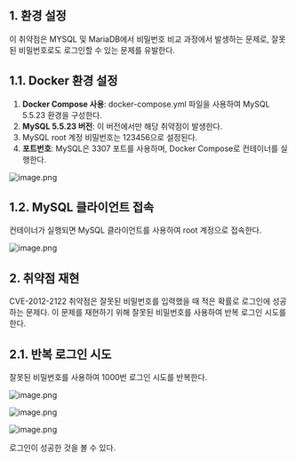 ## 1. 환경 설정

이 취약점은 MYSQL 및 MariaDB에서 비밀번호 비교 과정에서 발생하는 문제로, 잘못된 비밀번호로도 로그인할 수 있는 문제를 유발한다.

## 1.1. Docker 환경 설정

1. **Docker Compose 사용**: docker-compose.yml 파일을 사용하여 MySQL 5.5.23 환경을 구성한다.
2. **MySQL 5.5.23 버전**: 이 버전에서만 해당 취약점이 발생한다.
3. MySQL root 계정 비밀번호는 123456으로 설정된다.
4. **포트번호**: MySQL은 3307 포트를 사용하며, Docker Compose로 컨테이너를 실행한다.

![image.png](attachment:331ffb2e-f3e9-4aa5-80bb-e6e285c81a4c:image.png)

## 1.2. MySQL 클라이언트 접속

컨테이너가 실행되면 MySQL 클라이언트를 사용하여 root 계정으로 접속한다.

![image.png](attachment:28cf78c5-e2da-4c5d-8af1-3351def0f6d3:image.png)

## 2. 취약점 재현

CVE-2012-2122 취약점은 잘못된 비밀번호를 입력했을 때 적은 확률로 로그인에 성공하는 문제다. 이 문제를 재현하기 위해 잘못된 비밀번호를 사용하여 반복 로그인 시도를 한다.

## 2.1. 반복 로그인 시도

잘못된 비밀번호를 사용하여 1000번 로그인 시도를 반복한다. 

![image.png](attachment:563282bb-b11c-49e0-834c-b951d92bbd12:image.png)

![image.png](attachment:87206296-73a2-478c-a09f-d4848e488d64:image.png)

![image.png](attachment:e8160b0d-8961-4eeb-b08f-d0d7d6ae0b6c:image.png)

로그인이 성공한 것을 볼 수 있다.
